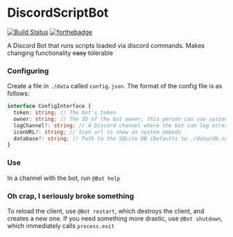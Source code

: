 # DiscordScriptBot

[![Build Status](https://travis-ci.org/PointlessDev/DiscordScriptBot.svg?branch=master)](https://travis-ci.org/PointlessDev/DiscordScriptBot)
[![forthebadge](https://forthebadge.com/images/badges/contains-technical-debt.svg)](https://forthebadge.com)

A Discord Bot that runs scripts loaded via discord commands. Makes changing functionality ~~easy~~ tolerable

### Configuring
Create a file in `./data` called `config.json`. The format of the config file is as follows:
```typescript
interface ConfigInterface {
  token: string; // The bot's token
  owner: string; // The ID of the bot owner, this person can use system commands
  logChannel?: string; // A Discord channel where the bot can log errors. Uses console if not provided
  iconURL?: string; // Icon url to show on system embeds
  database?: string; // Path to the SQLite DB (Defaults to ./data/db.sqlite)
}
```

### Use
In a channel with the bot, run `@Bot help`

### Oh crap, I seriously broke something
To reload the client, use `@Bot restart`, which destroys the client, and creates a new one.
If you need something more drastic, use `@Bot shutdown`, which immediately calls `process.exit`
